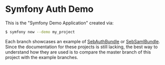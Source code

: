 Symfony Auth Demo
========================

This is the "Symfony Demo Application" created via:

```bash
$ symfony new --demo my_project
```

Each branch showcases an example of [SebAuthBundle][1] or [SebSamlBundle][2].
Since the documentation for these projects is still lacking,
the best way to understand how they are used is to compare 
the master branch of this project with the example branches.

[1]: https://symfony.com/doc/current/best_practices.html
[2]: https://github.com/exeba/SebAuthenticatorBundle
